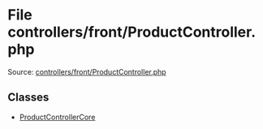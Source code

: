File controllers/front/ProductController.php
=========

Source: [controllers/front/ProductController.php](https://github.com/PrestaShop/PrestaShop/blob/1.6.0.7/controllers/front/ProductController.php)


Classes
-------

* [ProductControllerCore](class.ProductControllerCore.md)

